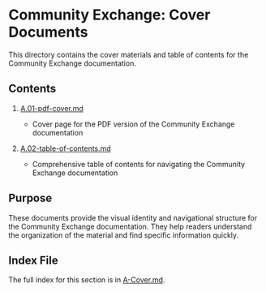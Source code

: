 # Community Exchange: Cover Documents

This directory contains the cover materials and table of contents for the Community Exchange documentation.

## Contents

1. [A.01-pdf-cover.md](/notes/ics/ccc/v0.2/A-Cover/A.01-pdf-cover.md)
   - Cover page for the PDF version of the Community Exchange documentation

2. [A.02-table-of-contents.md](/notes/ics/ccc/v0.2/A-Cover/A.02-table-of-contents.md)
   - Comprehensive table of contents for navigating the Community Exchange documentation

## Purpose

These documents provide the visual identity and navigational structure for the Community Exchange documentation. They help readers understand the organization of the material and find specific information quickly.

## Index File

The full index for this section is in [A-Cover.md](/notes/ics/ccc/v0.2/A-Cover/A-Cover.md).